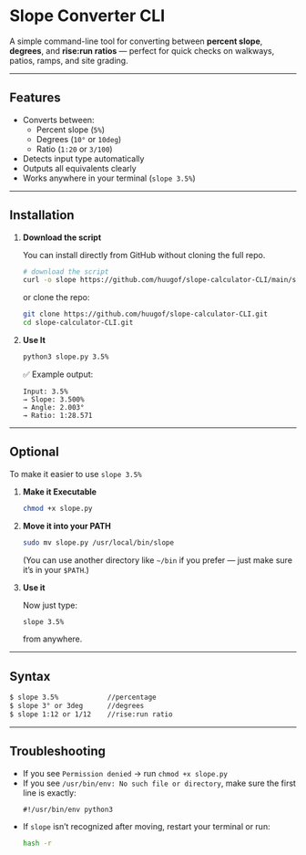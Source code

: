# Slope Converter CLI

A simple command-line tool for converting between **percent slope**, **degrees**, and **rise:run ratios** — perfect for quick checks on walkways, patios, ramps, and site grading.

---

## Features

- Converts between:
  - Percent slope (`5%`)
  - Degrees (`10°` or `10deg`)
  - Ratio (`1:20` or `3/100`)
- Detects input type automatically
- Outputs all equivalents clearly
- Works anywhere in your terminal (`slope 3.5%`)

---

## Installation

1. **Download the script**

   You can install directly from GitHub without cloning the full repo.
   
   ```bash
   # download the script
   curl -o slope https://github.com/huugof/slope-calculator-CLI/main/slope.py
   ```

   or clone the repo:

   ```bash
   git clone https://github.com/huugof/slope-calculator-CLI.git
   cd slope-calculator-CLI.git
   ```

2. **Use It**

   ```bash
   python3 slope.py 3.5%
   ```

   ✅ Example output:
   ```
   Input: 3.5%
   → Slope: 3.500%
   → Angle: 2.003°
   → Ratio: 1:28.571
   ```
  
---

## Optional

To make it easier to use `slope 3.5%`

1. **Make it Executable**

   ```bash
   chmod +x slope.py
   ```

2. **Move it into your PATH**

   ```bash
   sudo mv slope.py /usr/local/bin/slope
   ```

   (You can use another directory like `~/bin` if you prefer — just make sure it’s in your `$PATH`.)

3. **Use it**

   Now just type:
   ```bash
   slope 3.5%
   ```
   from anywhere.

---

## Syntax

```bash
$ slope 3.5%            //percentage
$ slope 3° or 3deg      //degrees
$ slope 1:12 or 1/12    //rise:run ratio
```

---  

## Troubleshooting

- If you see `Permission denied` → run `chmod +x slope.py`
- If you see `/usr/bin/env: No such file or directory`, make sure the first line is exactly:
  ```
  #!/usr/bin/env python3
  ```
- If `slope` isn’t recognized after moving, restart your terminal or run:
  ```bash
  hash -r
  ```


